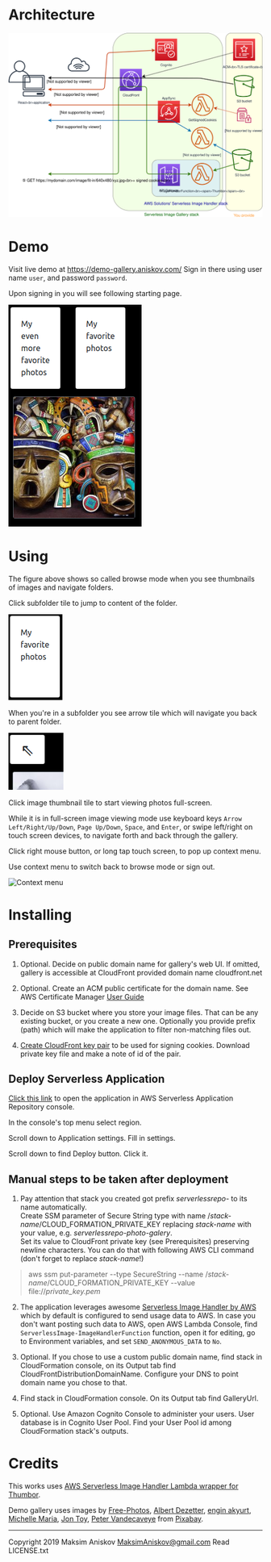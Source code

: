 # Architecture

![Architecture](README.images/architecture.svg "Architecture")

# Demo

Visit live demo at https://demo-gallery.aniskov.com/
Sign in there using user name ```user```, and password ```password```.

Upon signing in you will see following starting page.

![Demo photo gallery starting page](README.images/demo-starting-page.png "Demo photo gallery starting page")

# Using

The figure above shows so called browse mode when you see thumbnails of images and navigate folders.

Click subfolder tile to jump to content of the folder.

![Subfolder tile](README.images/subfolder-tile.png "Subfolder tile")

When you're in a subfolder you see arrow tile which will navigate you back to parent folder.

![Arrow tile](README.images/arrow-tile.png "Arrow tile")

Click image thumbnail tile to start viewing photos full-screen.

While it is in full-screen image viewing mode use keyboard keys
```Arrow Left/Right/Up/Down```, ```Page Up/Down```, ```Space```, and ```Enter```,
or swipe left/right on touch screen devices,
to navigate forth and back through the gallery.

Click right mouse button, or long tap touch screen, to pop up context menu.

Use context menu to switch back to browse mode or sign out.

![Context menu](README.images/context-menu.png "Context menu")

# Installing

## Prerequisites

1. Optional. Decide on public domain name for gallery's web UI. If omitted, gallery is accessible at CloudFront provided domain name cloudfront.net

1. Optional. Create an ACM public certificate for the domain name. See AWS Certificate Manager
[User Guide](https://docs.aws.amazon.com/acm/latest/userguide/gs-acm-request-public.html)

1. Decide on S3 bucket where you store your image files. That can be any existing bucket, or you create a new one. Optionally you provide prefix (path) which will make the application to filter non-matching files out.

1. [Create CloudFront key pair](https://docs.aws.amazon.com/AmazonCloudFront/latest/DeveloperGuide/private-content-trusted-signers.html#private-content-creating-cloudfront-key-pairs) to be used for signing cookies. Download private key file and make a note of id of the pair.

## Deploy Serverless Application

[Click this link](https://console.aws.amazon.com/lambda/home#/create/app?applicationId=arn:aws:serverlessrepo:us-east-1:425828444339:applications/photo-gallery)
to open the application in AWS Serverless Application Repository console.

In the console's top menu select region.

Scroll down to Application settings. Fill in settings.

Scroll down to find Deploy button. Click it.

## Manual steps to be taken after deployment

1. Pay attention that stack you created got prefix _serverlessrepo-_ to its name automatically.
<br/>Create SSM parameter of Secure String type with name /_stack-name_/CLOUD_FORMATION_PRIVATE_KEY replacing _stack-name_ with your value, e.g. _serverlessrepo-photo-galery_.
<br/>Set its value to CloudFront private key (see Prerequisites) preserving newline characters.
You can do that with following AWS CLI command (don't forget to replace _stack-name_!) 
> aws ssm put-parameter --type SecureString --name /_stack-name_/CLOUD_FORMATION_PRIVATE_KEY --value file://_private_key.pem_

2. The application leverages awesome [Serverless Image Handler by AWS](https://github.com/awslabs/serverless-image-handler) which by default is configured to send usage data to AWS. In case you don't want posting such data to AWS, open AWS Lambda Console, find ```ServerlessImage-ImageHandlerFunction``` function, open it for editing, go to Environment variables, and set ```SEND_ANONYMOUS_DATA``` to ```No```.

1. Optional. If you chose to use a custom public domain name,
find stack in CloudFormation console,
on its Output tab find CloudFrontDistributionDomainName.
Configure your DNS to point domain name you chose to that.

1. Find stack in CloudFormation console. On its Output tab find GalleryUrl.

1. Optional. Use Amazon Cognito Console to administer your users.
User database is in Cognito User Pool.
Find your User Pool id among CloudFormation stack's outputs.

# Credits

This works uses [AWS Serverless Image Handler Lambda wrapper for Thumbor](https://github.com/awslabs/serverless-image-handler).

Demo gallery uses images by
[Free-Photos](https://pixabay.com/users/Free-Photos-242387/),
[Albert Dezetter](https://pixabay.com/users/DEZALB-1045091/),
[engin akyurt](https://pixabay.com/users/Engin_Akyurt-3656355/),
[Michelle Maria](https://pixabay.com/users/Mariamichelle-165491/),
[Jon Toy](https://pixabay.com/users/jtyoder-601591/),
[Peter Vandecaveye](https://pixabay.com/users/Connectingdots-919354/)
from [Pixabay](https://pixabay.com/).

***
Copyright 2019 Maksim Aniskov MaksimAniskov@gmail.com Read LICENSE.txt